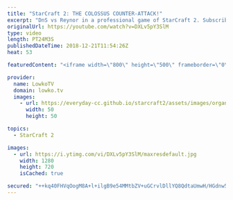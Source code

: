 ```yaml
---
title: "StarCraft 2: THE COLOSSUS COUNTER-ATTACK!"
excerpt: "DnS vs Reynor in a professional game of StarCraft 2. Subscribe for more videos: http://lowko.tv/youtube More professional StarCraft 2: https://goo.gl/kFUSLt  Colossus are slowly starting to become more and more common in the StarCraft 2 meta. Since players are far more creative with their unit compositions"
originalUrl: https://youtube.com/watch?v=DXLv5pY3SlM
type: video
length: PT24M3S
publishedDateTime: 2018-12-21T11:54:26Z
heat: 53

featuredContent: "<iframe width=\"800\" height=\"500\" frameborder=\"0\" src=\"https://www.youtube.com/embed/DXLv5pY3SlM\" allow=\"accelerometer; autoplay; encrypted-media; gyroscope; picture-in-picture\" allowfullscreen></iframe>"

provider:
  name: LowkoTV
  domain: lowko.tv
  images:
    - url: https://everyday-cc.github.io/starcraft2/assets/images/organizations/lowko.tv-50x50.jpg
      width: 50
      height: 50

topics:
  - StarCraft 2

images:
  - url: https://i.ytimg.com/vi/DXLv5pY3SlM/maxresdefault.jpg
    width: 1280
    height: 720
    isCached: true

secured: "++kq40FHVqOogM8A+l+ilgB9e54MMtbZV+uGCrvlDllYQ8QdtaUmwH/HGdnw5svJ1mDVFC8BvSYxbQI8m6oVYy0Azv6mjAmm2ySG/wcxDSTrQdzWXUp42xoQZhW9qp7J0XtwlGlGRCB+yOibTSQ21OPzewgFWiuLfa7nF0cCM52+d/TPp3I5+EdsaTX8GHRKGL8iQ2df9mbt8WmOKs7xBy4Vx9ZZLF9j6k52BDqTHIArdoLKs08qhFjf3wVAkdz1sT6uszIr/lcer5ALsZWTLciK1G7t0F0WyVTNUmQa9i/EXDhcmuSjo+v7vp4xSTbXuVFEer8fJdXvYN9cQhW2HHSuXmWrvuzMjS4tlDNwUqOoU4R8qEYM6eoWvWw72tv+DGFq1mqwan92qrqsncD+v7bOj/xO/CbywHaJN5/wBZdfkfcSInjJpKSyLyhbqoJH;31cuswwxX6kxTpwmUyUuAg=="
---
```


